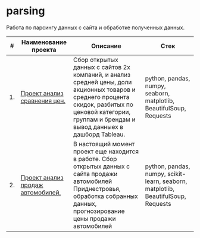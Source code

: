 # parsing
Работа по парсингу данных с сайта и обработке полученных данных.

| #    | Наименование проекта                | Описание                                                     | Стек                                                         |
| ---- | ------------------------------------------------------------ | ------------------------------------------------------------ | ------------------------------------------------------------ |
| 1.   | [Проект анализ сравнения цен.](https://github.com/APolisakov/parsing/blob/main/Hi_tir_final.ipynb) | Сбор открытых данных с сайтов 2х компаний, и анализ средней цены, доли акционных товаров и среднего процента скидок, разбитых по ценовой категории, группам и брендам и вывод данныех в дашборд Tableau. | python, pandas, numpy, seaborn, matplotlib, BeautifulSoup, Requests |
| 2.   | [Проект анализ продаж автомобилей.](https://github.com/APolisakov/parsing/blob/main/klakson.ipynb) | В настоящий момент проект еще находится в работе. Сбор открытых данных с сайта продажи автомобилей Приднестровья, обработка собранных данных, прогнозирование цены продажи автомобилей  | python, pandas, numpy, scikit-learn, seaborn, matplotlib, BeautifulSoup, Requests |



